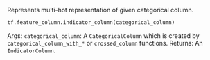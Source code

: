 Represents multi-hot representation of given categorical column.
```python
tf.feature_column.indicator_column(categorical_column)
```

Args:
```categorical_column```: A ```CategoricalColumn``` which is created by ```categorical_column_with_*``` or ```crossed_column``` functions.
Returns:
An ```IndicatorColumn```.

